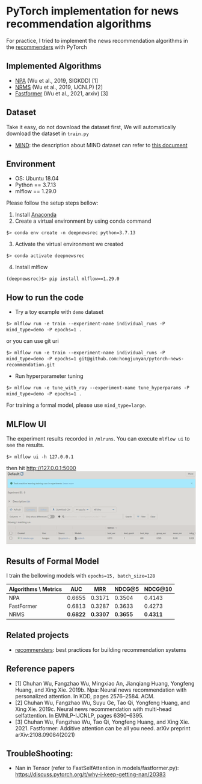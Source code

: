# PyTorch implementation for news recommendation algorithms

For practice, I tried to implement the news recommendation algorithms in the [recommenders] with PyTorch


## Implemented Algorithms
- [NPA] (Wu et al., 2019, SIGKDD) [1]
- [NRMS] (Wu et al., 2019, IJCNLP) [2]
- [Fastformer] (Wu et al., 2021, arxiv) [3]


## Dataset
Take it easy, do not download the dataset first, We will automatically download the dataset in `train.py`
- [MIND]: the description about MIND dataset can refer to [this document](https://github.com/msnews/msnews.github.io/blob/master/assets/doc/introduction.md)

## Environment
- OS: Ubuntu 18.04
- Python == 3.7.13
- mlflow == 1.29.0

Please follow the setup steps bellow:
1. Install [Anaconda](https://www.anaconda.com/products/distribution)
2. Create a virtual environment by using conda command 
```
$> conda env create -n deepnewsrec python=3.7.13
```
3. Activate the virtual environment we created
```commandline
$> conda activate deepnewsrec
```
4. Install mlflow
```commandline
(deepnewsrec)$> pip install mlflow==1.29.0
```

## How to run the code
- Try a toy example with `demo` dataset 
```commandline 
$> mlflow run -e train --experiment-name individual_runs -P mind_type=demo -P epochs=1 .
```
or you can use git uri
```commandline
$> mlflow run -e train --experiment-name individual_runs -P mind_type=demo -P epochs=1 git@github.com:hongjunyan/pytorch-news-recommendation.git 
```

- Run hyperparameter tuning
```commandline
$> mlflow run -e tune_with_ray --experiment-name tune_hyperparams -P mind_type=demo -P epochs=1 .
```
For training a formal model, please use `mind_type=large`.

## MLFlow UI
The experiment results recorded in `/mlruns`. 
You can execute `mlflow ui` to see the results.
```commandline
$> mlflow ui -h 127.0.0.1
```
then hit http://127.0.0.1:5000
![img.png](imgs/mlflow_ui.png)


## Results of Formal Model
I train the bellowing models with `epochs=15, batch_size=128`

| Algorithms \ Metrics | AUC        | MRR        | NDCG@5     | NDCG@10    |
|----------------------|------------|------------|------------|------------|
| NPA                  | 0.6655     | 0.3171     | 0.3504     | 0.4143     |
| FastFormer           | 0.6813     | 0.3287     | 0.3633     | 0.4273     |
| NRMS                 | **0.6822** | **0.3307** | **0.3655** | **0.4311** |

## Related projects
- [recommenders]: best practices for building recommendation systems

## Reference papers
- [1] Chuhan Wu, Fangzhao Wu, Mingxiao An, Jianqiang Huang, Yongfeng Huang, and Xing Xie. 2019b. Npa: Neural news recommendation with personalized attention. In KDD, pages 2576–2584. ACM.
- [2] Chuhan Wu, Fangzhao Wu, Suyu Ge, Tao Qi, Yongfeng Huang, and Xing Xie. 2019c. Neural news recommendation with multi-head selfattention. In EMNLP-IJCNLP, pages 6390–6395.
- [3] Chuhan Wu, Fangzhao Wu, Tao Qi, Yongfeng Huang, and Xing Xie. 2021. Fastformer: Additive attention can be all you need. arXiv preprint arXiv:2108.09084(2021)

[recommenders]: https://github.com/microsoft/recommenders/tree/b704c420ee20b67a9d756ddbfdf5c9afd04b576b
[NPA]: https://dl.acm.org/doi/10.1145/3292500.3330665
[NRMS]: https://aclanthology.org/D19-1671.pdf
[MIND]: https://msnews.github.io/
[Fastformer]: https://arxiv.org/pdf/2108.09084.pdf

## TroubleShooting:
- Nan in Tensor (refer to FastSelfAttention in models/fastformer.py): https://discuss.pytorch.org/t/why-i-keep-getting-nan/20383